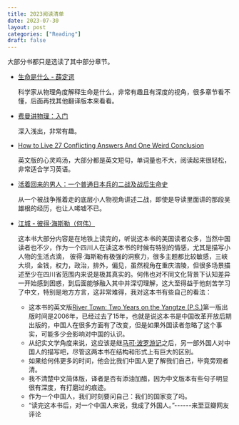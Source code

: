 ```yaml
---
title: 2023阅读清单
date: 2023-07-30
layout: post
categories: ["Reading"]
draft: false
---
```


大部分书都只是选读了其中部分章节。

- [生命是什么 - 薛定谔](https://book.douban.com/subject/1317485/)
  
  科学家从物理角度解释生命是什么，非常有趣且有深度的视角，很多章节看不懂，后面再找其他翻译版本来看看。

- [费曼讲物理：入门](https://book.douban.com/subject/33457293/)
  
  深入浅出，非常有趣。

- [How to Live 27 Conflicting Answers And One Weird Conclusion](https://book.douban.com/subject/35486980/)
  
  英文版的心灵鸡汤，大部分都是英文短句，单词量也不大，阅读起来很轻松，非常适合学习英语。

- [活着回来的男人：一个普通日本兵的二战及战后生命史](https://book.douban.com/subject/26897187/)
  
  从一个被战争推着走的底层小人物视角讲述二战，即使是导读里面讲的那段吴雄根的经历，也让人唏嘘不已。

- [江城 - 彼得·海斯勒（何伟）](https://book.douban.com/subject/7060185/)

  这本书大部分内容是在地铁上读完的，听说这本书的美国读者众多，当然中国读者也不少，作为一个四川人在读这本书的时候有特别的情感，尤其是描写小人物的生活点滴，
  彼得·海斯勒有极强的洞察力，很多主题都比较敏感，三峡大坝，金钱，权力，政治，排外，偏见，虽然视角在重庆涪陵，但很多场景描述至少在四川省范围内来说是极其真实的。何伟也对不同文化背景下认知差异一开始感到困惑，到后面能够融入其中并深切理解，这大至得益于他刻苦学习了中文，特别是地方方言，这非常难得，我对这本书有些自己的看法：
  - 这本书的英文版[River Town: Two Years on the Yangtze (P.S.)](https://www.amazon.com/River-Town-Years-Yangtze-P-S/dp/0060855029)第一版出版时间是2006年，已经过去了15年，也就是说这本书是中国改革开放后期出版的，中国人在很多方面有了改变，但是如果外国读者忽略了这个事实，可能多少会影响对中国的认识。
  - 从纪实文学角度来说，这应该是继[马可·波罗游记](https://book.douban.com/subject/1164124/)之后，另一部外国人对中国人的描写吧，尽管这两本书在结构和形式上有巨大的区别。
  - 如果给何伟更多的时间，他会比我们中国人更了解我们自己，毕竟旁观者清。
  - 我不清楚中文简体版，译者是否有添油加醋，因为中文版本有些句子明显很有深度，有打磨过的痕迹。
  - 作为一个中国人，我们时刻要问自己：我们的国家变了吗。
  - “读完这本书后，对一个中国人来说，我成了外国人。”------来至豆瓣网友评论

